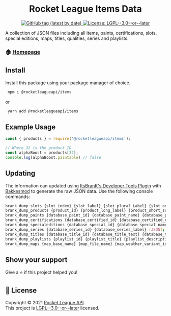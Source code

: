 <h1 align="center">Rocket League Items Data</h1>
<p align="center">
    <a href="https://github.com/rocketleagueapi/items/packages/1108141" target="_blank">
  <img alt="GitHub tag (latest by date)" src="https://img.shields.io/github/v/tag/rocketleagueapi/items?label=Version">
  </a>
  <a href="https://github.com/rocketleagueapi/items/blob/master/LICENSE" target="_blank">
    <img alt="License: LGPL--3.0--or--later" src="https://img.shields.io/github/license/rocketleagueapi/items?color=green" />
  </a>
</p>
A collection of JSON files including all items, paints, certifications, slots, special editions, maps, titles, qualities, series and playlists. 

### 🏠 [Homepage](https://github.com/rocketleagueapi/items)

## Install

Install this package using your package manager of choice.
```sh
 npm i @rocketleagueapi/items
```
or
```sh
 yarn add @rocketleagueapi/items
```

## Example Usage
```js
const { products } = require('@rocketleagueapi/items');

// Where 32 is the product ID
const alphaBoost = products[32];
console.log(alphaBoost.paintable) // false
```

## Updating
The information can updated using [ItsBranK's Developer Tools Plugin](https://github.com/ItsBranK/DeveloperTools) with [Bakkesmod](https://bakkesmod.com/) to generate the raw JSON data.  Use the following console commands:

```sh
brank_dump_slots {slot_index} {slot_label} {slot_plural_Label} {slot_online_label} {slot_description} [JSON];
brank_dump_products {product_id} {product_long_label} {product_short_sort_label} {product_bool_currency} {product_bool_blueprint} {product_bool_paintable} {product_quality_id} {slot_index} {product_quality_id} {product_thumbnail_asset} {product_trade_restrictions} [JSON];
brank_dump_paints {database_paint_id} {database_paint_name} {database_paint_label} {database_paint_colors} [JSON];
brank_dump_certifications {database_certified_id} {database_certified_name} {database_certified_label} {database_certified_description} [JSON];
brank_dump_specialeditions {database_special_id} {database_special_name} {database_special_label} [JSON];
brank_dump_series {database_series_id} {database_series_label} [JSON];
brank_dump_titles {database_title_id} {database_title_text} {database_title_color} [JSON];
brank_dump_playlists {playlist_id} {playlist_title} {playlist_description} {playlist_bool_ranked} {playlist_player_count} [JSON];
brank_dump_maps {map_base_name} {map_file_name} {map_weather_variant_id} {map_variant_name} [JSON];
```

## Show your support

Give a ⭐️ if this project helped you!

## 📝 License

Copyright © 2021 [Rocket League API](https://github.com/rocketleagueapi).<br />
This project is [LGPL--3.0--or--later](https://github.com/rocketleagueapi/items/blob/master/LICENSE) licensed.
